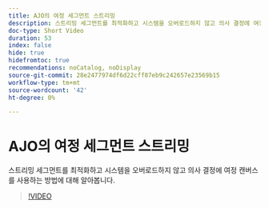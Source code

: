 ```yaml
---
title: AJO의 여정 세그먼트 스트리밍
description: 스트리밍 세그먼트를 최적화하고 시스템을 오버로드하지 않고 의사 결정에 여정 캔버스를 사용하는 방법에 대해 알아봅니다.
doc-type: Short Video
duration: 53
index: false
hide: true
hidefromtoc: true
recommendations: noCatalog, noDisplay
source-git-commit: 28e2477974df6d22cff87eb9c242657e23569b15
workflow-type: tm+mt
source-wordcount: '42'
ht-degree: 0%

---
```



# AJO의 여정 세그먼트 스트리밍

스트리밍 세그먼트를 최적화하고 시스템을 오버로드하지 않고 의사 결정에 여정 캔버스를 사용하는 방법에 대해 알아봅니다.

<!-- 62_S522_3442522_52_streamlining-journey-segments-in-ajo -->
>[!VIDEO](https://video.tv.adobe.com/v/3460460/?learn=on&enablevpops=true&captions=kor)
